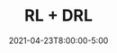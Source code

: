 ---
type: recitation
date: 2021-04-23T8:00:00-5:00
title: "RL + DRL"
# tldr: "Short text to discribe what this lecture is about."
# thumbnail: /static_files/presentations/lec.jpg
hide_from_announcments: true
---